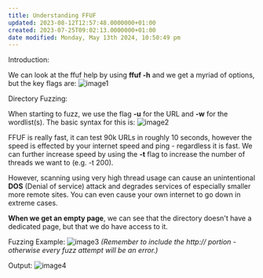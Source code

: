 ```yaml
---
title: Understanding FFUF
updated: 2023-08-12T12:57:48.0000000+01:00
created: 2023-07-25T09:02:13.0000000+01:00
date modified: Monday, May 13th 2024, 10:50:49 pm
---
```


Introduction:

We can look at the ffuf help by using **ffuf -h** and we get a myriad of options, but the key flags are:
![image1](../../../../_resources/image1-140.png)

Directory Fuzzing:

When starting to fuzz, we use the flag **-u** for the URL and **-w** for the wordlist(s). The basic syntax for this is:
![image2](../../../../_resources/image2-113.png)

FFUF is really fast, it can test 90k URLs in roughly 10 seconds, however the speed is effected by your internet speed and ping - regardless it is fast. We can further increase speed by using the **-t** flag to increase the number of threads we want to (e.g. -t 200).

However, scanning using very high thread usage can cause an unintentional **DOS** (Denial of service) attack and degrades services of especially smaller more remote sites. You can even cause your own internet to go down in extreme cases.

**When we get an empty page**, we can see that the directory doesn't have a dedicated page, but that we do have access to it.

Fuzzing Example:
![image3](../../../../_resources/image3-89.png)
*(Remember to include the http:// portion - otherwise every fuzz attempt will be an error.)*

Output:
![image4](../../../../_resources/image4-70.png)

